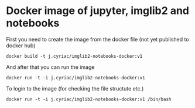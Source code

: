 # Docker image of jupyter, imglib2 and notebooks

First you need to create the image from the docker file (not yet published to docker hub)
```shell
docker build -t j.cyriac/imglib2-notebooks-docker:v1
```

And after that you can run the image
```shell
docker run -t -i j.cyriac/imglib2-notebooks-docker:v1
```

To login to the image (for checking the file structute etc.)
```shell
docker run -t -i j.cyriac/imglib2-notebooks-docker:v1 /bin/bash
```


